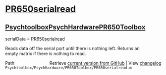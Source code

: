 # [PR650serialread](PR650serialread)
## [Psychtoolbox](Psychtoolbox)[PsychHardware](PsychHardware)[PR650Toolbox](PR650Toolbox)

serialData = [PR650serialread](PR650serialread)  
  
Reads data off the serial port until there is nothing left.  Returns an  
empty matrix if there is nothing to read.  




<div class="code_header" style="text-align:right;">
  <span style="float:left;">Path&nbsp;&nbsp;</span> <span class="counter">Retrieve <a href=
  "https://raw.github.com/Psychtoolbox-3/Psychtoolbox-3/beta/Psychtoolbox/PsychHardware/PR650Toolbox/PR650serialread.m">current version from GitHub</a> | View <a href=
  "https://github.com/Psychtoolbox-3/Psychtoolbox-3/commits/beta/Psychtoolbox/PsychHardware/PR650Toolbox/PR650serialread.m">changelog</a></span>
</div>
<div class="code">
  <code>Psychtoolbox/PsychHardware/PR650Toolbox/PR650serialread.m</code>
</div>

